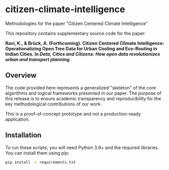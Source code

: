 # citizen-climate-intelligence
Methodologies for the paper "Citizen Centered Climate Intelligence"

This repository contains supplementary source code for the paper:

**Ravi, K., & Brück, A. (Forthcoming). Citizen Centered Climate Intelligence: Operationalizing Open Tree Data for Urban Cooling and Eco-Routing in Indian Cities. In *Data, Cities and Citizens: How open data revolutionizes urban and transport planning*.**

## Overview

The code provided here represents a generalized "skeleton" of the core algorithms and logical frameworks presented in our paper. The purpose of this release is to ensure academic transparency and reproducibility for the key methodological contributions of our work.

This is a proof-of-concept prototype and not a production-ready application.

## Installation

To run these scripts, you will need Python 3.9+ and the required libraries. You can install them using pip:

```bash
pip install -r requirements.txt
